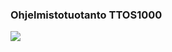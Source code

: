 ### Ohjelmistotuotanto TTOS1000

![](https://cdn.pixabay.com/photo/2017/06/16/07/26/under-construction-2408062_960_720.png)

